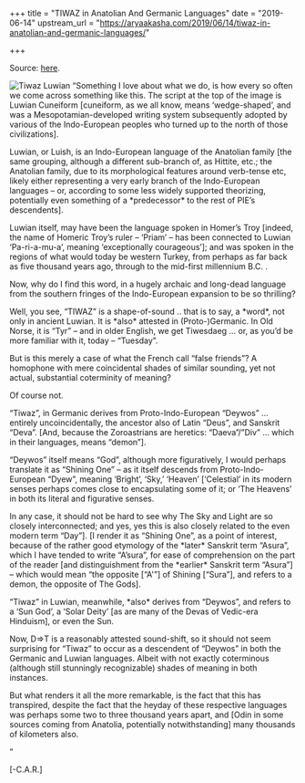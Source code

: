 +++
title = "TIWAZ in Anatolian And Germanic Languages"
date = "2019-06-14"
upstream_url = "https://aryaakasha.com/2019/06/14/tiwaz-in-anatolian-and-germanic-languages/"

+++

Source: [here](https://aryaakasha.com/2019/06/14/tiwaz-in-anatolian-and-germanic-languages/).

![Tiwaz Luwian](https://aryaakasha.files.wordpress.com/2019/06/tiwaz-luwian.png?w=676) “Something I love about what we do, is how every so often we come across something like this. The script at the top of the image is Luwian Cuneiform \[cuneiform, as we all know, means ‘wedge-shaped’, and was a Mesopotamian-developed writing system subsequently adopted by various of the Indo-European peoples who turned up to the north of those civilizations\].

Luwian, or Luish, is an Indo-European language of the Anatolian family \[the same grouping, although a different sub-branch of, as Hittite, etc.; the Anatolian family, due to its morphological features around verb-tense etc, likely either representing a very early branch of the Indo-European languages – or, according to some less widely supported theorizing, potentially even something of a \*predecessor\* to the rest of PIE’s descendents\].

Luwian itself, may have been the language spoken in Homer’s Troy \[indeed, the name of Homeric Troy’s ruler – ‘Priam’ – has been connected to Luwian ‘Pa-ri-a-mu-a’, meaning ‘exceptionally courageous’\]; and was spoken in the regions of what would today be western Turkey, from perhaps as far back as five thousand years ago, through to the mid-first millennium B.C. .

Now, why do I find this word, in a hugely archaic and long-dead language from the southern fringes of the Indo-European expansion to be so thrilling?

Well, you see, “TIWAZ” is a shape-of-sound .. that is to say, a \*word\*, not only in ancient Luwian. It is \*also\* attested in (Proto-)Germanic. In Old Norse, it is “Tyr” – and in older English, we get Tiwesdaeg … or, as you’d be more familiar with it, today – “Tuesday”.

But is this merely a case of what the French call “false friends”? A homophone with mere coincidental shades of similar sounding, yet not actual, substantial coterminity of meaning?

Of course not.

“Tiwaz”, in Germanic derives from Proto-Indo-European “Deywos” … entirely uncoincidentally, the ancestor also of Latin “Deus”, and Sanskrit “Deva”. \[And, because the Zoroastrians are heretics: “Daeva”/”Div” … which in their languages, means “demon”\].

“Deywos” itself means “God”, although more figuratively, I would perhaps translate it as “Shining One” – as it itself descends from Proto-Indo-European “Dyew”, meaning ‘Bright’, ‘Sky,’ ‘Heaven’ \[‘Celestial’ in its modern senses perhaps comes close to encapsulating some of it; or ‘The Heavens’ in both its literal and figurative senses.

In any case, it should not be hard to see why The Sky and Light are so closely interconnected; and yes, yes this is also closely related to the even modern term “Day”\]. \[I render it as “Shining One”, as a point of interest, because of the rather good etymology of the \*later\* Sanskrit term “Asura”, which I have tended to write “A’sura”, for ease of comprehension on the part of the reader \[and distinguishment from the \*earlier\* Sanskrit term “Asura”\] – which would mean “the opposite \[“A'”\] of Shining \[“Sura”\], and refers to a demon, the opposite of The Gods\].

“Tiwaz” in Luwian, meanwhile, \*also\* derives from “Deywos”, and refers to a ‘Sun God’, a ‘Solar Deity’ \[as are many of the Devas of Vedic-era Hinduism\], or even the Sun.

Now, D=>T is a reasonably attested sound-shift, so it should not seem surprising for “Tiwaz” to occur as a descendent of “Deywos” in both the Germanic and Luwian languages. Albeit with not exactly coterminous (although still stunningly recognizable) shades of meaning in both instances.

But what renders it all the more remarkable, is the fact that this has transpired, despite the fact that the heyday of these respective languages was perhaps some two to three thousand years apart, and \[Odin in some sources coming from Anatolia, potentially notwithstanding\] many thousands of kilometers also.

”

\[-C.A.R.\]